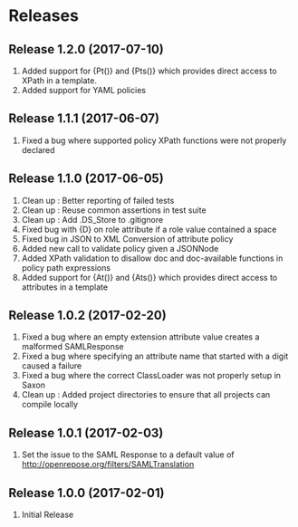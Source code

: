 # Releases #

## Release 1.2.0 (2017-07-10) ##
1. Added support for {Pt()} and {Pts()} which provides direct access to XPath in a template.
1. Added support for YAML policies

## Release 1.1.1 (2017-06-07) ##
1. Fixed a bug where supported policy XPath functions were not properly declared

## Release 1.1.0 (2017-06-05) ##
1. Clean up : Better reporting of failed tests
1. Clean up : Reuse common assertions in test suite
1. Clean up : Add .DS_Store to .gitignore
1. Fixed bug with {D} on role attribute if a role value contained a space
1. Fixed bug in JSON to XML Conversion of attribute policy
1. Added new call to validate policy given a JSONNode
1. Added XPath validation to disallow doc and doc-available functions in policy path expressions
1. Added support for {At()} and {Ats()} which provides direct access to attributes in a template

## Release 1.0.2 (2017-02-20) ##
1. Fixed a bug where an empty extension attribute value creates a malformed SAMLResponse
1. Fixed a bug where specifying an attribute name that started with a digit caused a failure
1. Fixed a bug where the correct ClassLoader was not properly setup in Saxon
1. Clean up : Added project directories to ensure that all projects can compile locally

## Release 1.0.1 (2017-02-03) ##
1. Set the issue to the SAML Response to a default value of http://openrepose.org/filters/SAMLTranslation

## Release 1.0.0 (2017-02-01) ##
1. Initial Release
